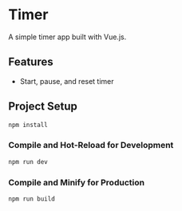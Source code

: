 # Timer

A simple timer app built with Vue.js.

## Features

- Start, pause, and reset timer



## Project Setup

```sh
npm install
```

### Compile and Hot-Reload for Development

```sh
npm run dev
```

### Compile and Minify for Production

```sh
npm run build
```
